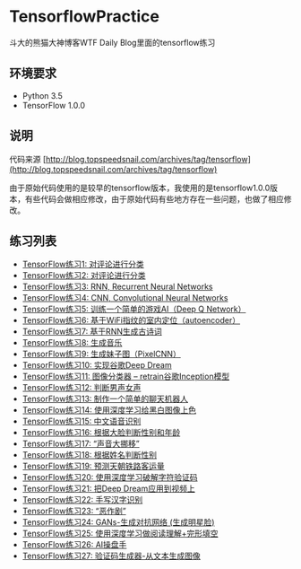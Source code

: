 # TensorflowPractice
斗大的熊猫大神博客WTF Daily Blog里面的tensorflow练习
## 环境要求
- Python 3.5
- TensorFlow 1.0.0

## 说明
代码来源 [http://blog.topspeedsnail.com/archives/tag/tensorflow](http://blog.topspeedsnail.com/archives/tag/tensorflow)

由于原始代码使用的是较早的tensorflow版本，我使用的是tensorflow1.0.0版本，有些代码会做相应修改，由于原始代码有些地方存在一些问题，也做了相应修改。

## 练习列表

- [TensorFlow练习1: 对评论进行分类](TensorFlow练习1-对评论进行分类/)
- [TensorFlow练习2: 对评论进行分类](TensorFlow练习2-对评论进行分类/)
- [TensorFlow练习3: RNN, Recurrent Neural Networks](TensorFlow练习3-RNN_Recurrent_Neural_Networks/)
- [TensorFlow练习4: CNN, Convolutional Neural Networks](TensorFlow练习4-CNN_Convolutional_Neural_Networks)
- [TensorFlow练习5: 训练一个简单的游戏AI（Deep Q Network）](TensorFlow练习5-训练一个简单的游戏AI_Deep_Q_Network)
- [TensorFlow练习6: 基于WiFi指纹的室内定位（autoencoder）](TensorFlow练习6-基于WiFi指纹的室内定位_autoencoder)
- [TensorFlow练习7: 基于RNN生成古诗词]()
- [TensorFlow练习8: 生成音乐]()
- [TensorFlow练习9: 生成妹子图（PixelCNN）]()
- [TensorFlow练习10: 实现谷歌Deep Dream]()
- [TensorFlow练习11: 图像分类器 – retrain谷歌Inception模型]()
- [TensorFlow练习12: 判断男声女声]()
- [TensorFlow练习13: 制作一个简单的聊天机器人]()
- [TensorFlow练习14: 使用深度学习给黑白图像上色]()
- [TensorFlow练习15: 中文语音识别]()
- [TensorFlow练习16: 根据大脸判断性别和年龄]()
- [TensorFlow练习17: “声音大挪移”]()
- [TensorFlow练习18: 根据姓名判断性别]()
- [TensorFlow练习19: 预测天朝铁路客运量]()
- [TensorFlow练习20: 使用深度学习破解字符验证码]()
- [TensorFlow练习21: 把Deep Dream应用到视频上]()
- [TensorFlow练习22: 手写汉字识别]()
- [TensorFlow练习23: “恶作剧”]()
- [TensorFlow练习24: GANs-生成对抗网络 (生成明星脸)]()
- [TensorFlow练习25: 使用深度学习做阅读理解+完形填空]()
- [TensorFlow练习26: AI操盘手]()
- [TensorFlow练习27: 验证码生成器-从文本生成图像]()
